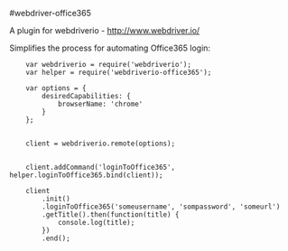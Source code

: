 #webdriver-office365

 A plugin for webdriverio - http://www.webdriver.io/
 
 Simplifies the process for automating Office365 login:
 
```
	var webdriverio = require('webdriverio');
	var helper = require('webdriverio-office365');

	var options = {
	    desiredCapabilities: {
	        browserName: 'chrome'
	    }
	};


	client = webdriverio.remote(options);


	client.addCommand('loginToOffice365', helper.loginToOffice365.bind(client));

	client
	    .init()
	    .loginToOffice365('someusername', 'sompassword', 'someurl')
	    .getTitle().then(function(title) {
	        console.log(title);
	    })
		.end();
		
```
 
 
